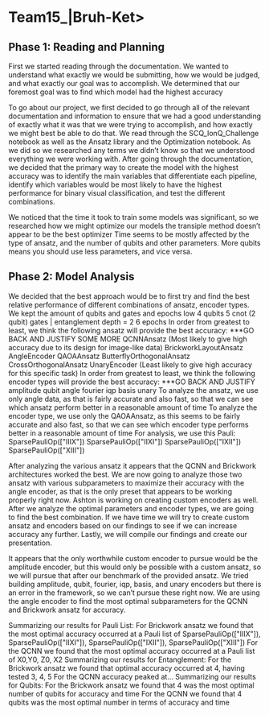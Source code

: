 # Team15_|Bruh-Ket>

## Phase 1: Reading and Planning

First we started reading through the documentation. We wanted to understand what exactly we would be submitting, how we would be judged, and what exactly our goal was to accomplish.
We determined that our foremost goal was to find which model had the highest accuracy

To go about our project, we first decided to go through all of the relevant documentation and information to ensure that we had a good understanding of exactly what it was that we were trying to accomplish, and how exactly we might best be able to do that. We read through the SCQ_IonQ_Challenge notebook as well as the Ansatz library and the Optimization notebook. As we did so we researched any terms we didn’t know so that we understood everything we were working with.
After going through the documentation, we decided that the primary way to create the model with the highest accuracy was to identify the main variables that differentiate each pipeline, identify which variables would be most likely to have the highest performance for binary visual classification, and test the different combinations.

We noticed that the time it took to train some models was significant, so we researched how we might optimize our models
the transiple method doesn’t appear to be the best optimizer
Time seems to be mostly affected by the type of ansatz, and the number of qubits and other parameters. More qubits means you should use less parameters, and vice versa.

## Phase 2: Model Analysis

We decided that the best approach would be to first try and find the best relative performance of different combinations of ansatz, encoder types.
We kept the amount of qubits and gates and epochs low
4 qubits
5 cnot (2 qubit) gates | entanglement depth = 2
6 epochs
In order from greatest to least, we think the following ansatz will provide the best accuracy: ***GO BACK AND JUSTIFY SOME MORE
QCNNAnsatz (Most likely to give high accuracy due to its design for image-like data)
BrickworkLayoutAnsatz
AngleEncoder
QAOAAnsatz
ButterflyOrthogonalAnsatz
CrossOrthogonalAnsatz
UnaryEncoder (Least likely to give high accuracy for this specific task)
In order from greatest to least, we think the following encoder types will provide the best accuracy: ***GO BACK AND JUSTIFY
amplitude
qubit
angle
fourier
iqp
basis
unary
To analyze the ansatz, we use only angle data, as that is fairly accurate and also fast, so that we can see which ansatz perform better in a reasonable amount of time
To analyze the encoder type, we use only the QAOAAnsatz, as this seems to be fairly accurate and also fast, so that we can see which encoder type performs better in a reasonable amount of time
For analysis, we use this Pauli:
SparsePauliOp(["IIIX"]) 
SparsePauliOp(["IIXI"]) 
SparsePauliOp(["IXII"])
SparsePauliOp(["XIII"])

After analyzing the various ansatz it appears that the QCNN and Brickwork architectures worked the best. We are now going to analyze those two ansatz with various subparameters to maximize their accuracy with the angle encoder, as that is the only preset that appears to be working properly right now. Ashton is working on creating custom encoders as well.
After we analyze the optimal parameters and encoder types, we are going to find the best combination. If we have time we will try to create custom ansatz and encoders based on our findings to see if we can increase accuracy any further.
Lastly, we will compile our findings and create our presentation.

It appears that the only worthwhile custom encoder to pursue would be the amplitude encoder, but this would only be possible with a custom ansatz, so we will pursue that after our benchmark of the provided ansatz.
We tried building amplitude, qubit, fourier, iqp, basis, and unary encoders but there is an error in the framework, so we can’t pursue these right now. We are using the angle encoder to find the most optimal subparameters for the QCNN and Brickwork ansatz for accuracy.

Summarizing our results for Pauli List:
For Brickwork ansatz we found that the most optimal accuracy occurred at a Pauli list of SparsePauliOp(["IIIX"]), SparsePauliOp(["IIXI"]), SparsePauliOp(["IXII"]), SparsePauliOp(["XIII"])
For the QCNN we found that the most optimal accuracy occurred at a Pauli list of X0,Y0, Z0, X2
Summarizing our results for Entanglement:
For the Brickwork ansatz we found that optimal accuracy occurred at 4, having tested 3, 4, 5
For the QCNN accuracy peaked at…
Summarizing our results for Qubits:
For the Brickwork ansatz we found that 4 was the most optimal number of qubits for accuracy and time
For the QCNN we found that 4 qubits was the most optimal number in terms of accuracy and time

